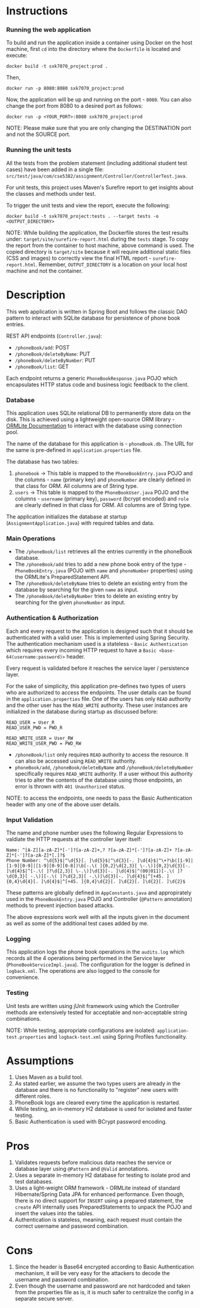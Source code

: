 # Instructions


### Running the web application

To build and run the application inside a container using Docker on the host machine, first `cd` into the directory where the `Dockerfile` is located and execute:

`docker build -t sxk7070_project:prod .`

Then,

`docker run -p 8080:8080 sxk7070_project:prod`

Now, the application will be up and running on the port - `8080`. You can also change the port from 8080 to a desired port as follows:

`docker run -p <YOUR_PORT>:8080 sxk7070_project:prod`

NOTE: Please make sure that you are only changing the DESTINATION port and not the SOURCE port.

### Running the unit tests

All the tests from the problem statement (including additional student test cases) have been added in a single file: `src/test/java/com/cse5382/assignment/Controller/ControllerTest.java`.

For unit tests, this project uses Maven's Surefire report to get insights about the classes and methods under test.

To trigger the unit tests and view the report, execute the following:

`docker build -t sxk7070_project:tests . --target tests -o <OUTPUT_DIRECTORY>`

NOTE: While building the application, the Dockerfile stores the test results under: `target/site/surefire-report.html` during the `tests` stage. To copy the report from the container to host machine, above command is used. The copied directory is `target/site` because it will require additional static files (CSS and images) to correctly view the final HTML report - `surefire-report.html`.
Remember, `OUTPUT_DIRECTORY` is a location on your local host machine and not the container.

# Description

This web application is written in Spring Boot and follows the classic DAO pattern to interact with SQLite database for persistence of phone book entries.

REST API endpoints (`Controller.java`):

- `/phoneBook/add`: POST
- `/phoneBook/deleteByName`: PUT
- `/phoneBook/deleteByNumber`: PUT
- `/phoneBook/list`: GET

Each endpoint returns a generic `PhoneBookResponse.java` POJO which encapsulates HTTP status code and business logic feedback to the client.

### Database

This application uses SQLite relational DB to permanently store data on the disk. This is achieved using a lightweight open-source ORM library - [ORMLite Documentation](https://ormlite.com/javadoc/ormlite-core/doc-files/ormlite.html) to interact with the database using connection pool.

The name of the database for this application is - `phoneBook.db`. The URL for the same is pre-defined in `application.properties` file.

The database has two tables:

1) `phonebook` -> This table is mapped to the `PhoneBookEntry.java` POJO and the columns - `name` (primary key) and `phoneNumber` are clearly defined in that class for ORM. All columns are of String type.
2) `users` -> This table is mapped to the `PhoneBookUser.java` POJO and the columns - `username` (primary key), `password` (bcrypt encoded) and `role` are clearly defined in that class for ORM. All columns are of String type.

The application initializes the database at startup (`AssignmentApplication.java`) with required tables and data.

### Main Operations

- The `/phoneBook/list` retrieves all the entries currently in the phoneBook database.
- The `/phoneBook/add` tries to add a new phone book entry of the type - `PhoneBookEntry.java` (POJO with `name` and `phoneNumber` properties) using the ORMLite's PreparedStatement API.
- The `/phoneBook/deleteByName` tries to delete an existing entry from the database by searching for the given `name` as input.
- The `/phoneBook/deleteByNumber` tries to delete an existing entry by searching for the given `phoneNumber` as input.

### Authentication & Authorization

Each and every request to the application is designed such that it should be authenticated with a valid user. This is implemented using Spring Security. The authentication mechanism used is a stateless - `Basic Authentication` which requires every incoming HTTP request to have a `Basic <base-64(username:password)>` header.

Every request is validated before it reaches the service layer / persistence layer.

For the sake of simplicity, this application pre-defines two types of users who are authorized to access the endpoints. The user details can be found in the `application.properties` file. One of the users has only `READ` authority and the other user has the `READ_WRITE` authority. These user instances are initialized in the database during startup as discussed before:

```
READ_USER = User_R
READ_USER_PWD = PWD_R

READ_WRITE_USER = User_RW
READ_WRITE_USER_PWD = PWD_RW
```

- `/phoneBook/list` only requires `READ` authority to access the resource. It can also be accessed using `READ_WRITE` authority.
- `phoneBook/add`, `/phoneBook/deleteByName` and `/phoneBook/deleteByNumber` specifically requires `READ_WRITE` authority. If a user without this authority tries to alter the contents of the database using those endpoints, an error is thrown with `401 Unauthorized` status.

NOTE: to access the endpoints, one needs to pass the Basic Authentication header with any one of the above user details.

### Input Validation

The name and phone number uses the following Regular Expressions to valdiate the HTTP requests at the controller layer itself:

```
Name: ^[A-Z][a-zA-Z]*[-']?[a-zA-Z]+,? ?[a-zA-Z]*[-']?[a-zA-Z]+ ?[a-zA-Z]*[-']?[a-zA-Z]*[.]?$
Phone Number: ^\d{5}$|^\d{5}[. ]\d{5}$|^\d{3}[-. ]\d{4}$|^\+?\b([1-9]|[1-9][0-9]|[1-9][0-9][0-8])\b[-.\( ]{0,2}\d{2,3}[ \-.\)]{0,2}\d{3}[-. ]\d{4}$|^[-.\( ]?\d{2,3}[ \-.\)]\d{3}[-. ]\d{4}$|^(00|011)[-.\( ]?\d{0,3}[ -.\)][-.\( ]?\d{2,3}[ -.\)]\d{3}[-. ]\d{4}$|^[+45. ]{0,4}\d{4}[. ]\d{4}$|^[+45. ]{0,4}\d{2}[. ]\d{2}[. ]\d{2}[. ]\d{2}$
```

These patterns are globally defined in `AppConstants.java` and appropirately used in the `PhoneBookEntry.java` POJO and Controller (`@Pattern` annotation) methods to prevent injection based attacks.

The above expressions work well with all the inputs given in the document as well as some of the additional test cases added by me.

### Logging

This application logs the phone book operations in the `audits.log` which records all the 4 operations being performed in the Service layer (`PhoneBookServiceImpl.java`). The configuration for the logger is defined in `logback.xml`. The operations are also logged to the console for convenience.

### Testing

Unit tests are written using jUnit framework using which the Controller methods are extensively tested for acceptable and non-acceptable string combinations. 

NOTE: While testing, appropriate configurations are isolated: `application-test.properties` and `logback-test.xml` using Spring Profiles functionality.

# Assumptions

1) Uses Maven as a build tool.
2) As stated earlier, we assume the two types users are already in the database and there is no functionality to "register" new users with different roles.
3) PhoneBook logs are cleared every time the application is restarted.
4) While testing, an in-memory H2 database is used for isolated and faster testing.
5) Basic Authentication is used with BCrypt password encoding.

# Pros

1) Validates requests before malicious data reaches the service or database layer using `@Pattern` and `@Valid` annotations.
2) Uses a separate in-memory H2 database for testing to isolate prod and test databases.
3) Uses a light-weight ORM framework - ORMLite instead of standard Hibernate/Spring Data JPA for enhanced performance. Even though, there is no direct support for `INSERT` using a prepared statement, the `create` API internally uses PreparedStatements to unpack the POJO and insert the values into the tables.
4) Authentication is stateless, meaning, each request must contain the correct username and password combination.

# Cons
1) Since the header is Base64 encrypted according to Basic Authentication mechanism, it will be very easy for the attackers to decode the username and password combination.
2) Even though the username and password are not hardcoded and taken from the properties file as is, it is much safer to centralize the config in a separate secure server.
